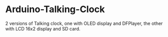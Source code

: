 # Arduino-Talking-Clock
2 versions of Talking clock, one with OLED display and DFPlayer, the other with LCD 16x2 display and SD card. 
